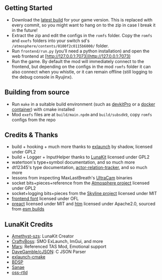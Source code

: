## Getting Started
- Download the [latest build](https://github.com/aquacluck/totk-lotuskit/releases) for your game version. This is replaced with every commit, so you might want to hang on to the zip in case I break it in the future!
- Extract the zip and edit the configs in the `romfs` folder. Copy the `romfs` and `exefs` folders into your switch sd's `/atmosphere/contents/0100f2c0115b6000/` folder.
- Run `frontend/run.py` (you'll need a python installation) and open the web frontend at [http://127.0.0.1:7073](http://127.0.0.1:7073)
- Run the game. By default the mod will immediately connect to the frontend, but depending on the configs in the mod `romfs` folder it can also connect when you whistle, or it can remain offline (still logging to the debug console in Ryujinx).

## Building from source
- Run `make` in a suitable build environment (such as [devkitPro](https://devkitpro.org/wiki/Getting_Started) or a [docker container](https://hub.docker.com/r/pixelkiri/devkitpro-alpine-switch/)) with cmake installed
- Mod `exefs` files are at `build/main.npdm` and `build/subsdk9`, copy `romfs` configs from the repo

## Credits & Thanks
- build + hooking + much more thanks to [exlaunch](https://github.com/shadowninja108/exlaunch) by shadow, licensed under GPL2
- build + Logger + InputHelper thanks to [LunaKit](https://github.com/Amethyst-szs/smo-lunakit) licensed under GPL2
- watertoon's type+symbol documentation, and so much more
- dt12345's type documentation, [actor-relation-tracker](https://github.com/dt-12345/actor-relation-tracker/), and so much more
- lessons from inspecting MaxLastBreath's [UltraCam](https://github.com/MaxLastBreath/TOTK-mods/) binaries
- socket bits+pieces+reference from the [Atmosphere project](https://github.com/Atmosphere-NX/Atmosphere) licensed under GPL2
- socket+logging bits+pieces from the [Skyline project](https://github.com/skyline-dev/skyline) licensed under MIT
- [frontend font](https://github.com/adobe-fonts/source-code-pro) licensed under OFL
- [preact](https://github.com/preactjs/preact) licensed under MIT and [htm](https://github.com/developit/htm) licensed under Apache2.0, sourced from [esm builds](https://esm.sh)

## LunaKit Credits
- [Amethyst-szs](https://github.com/Amethyst-szs): LunaKit Creator
- [CraftyBoss](https://github.com/CraftyBoss): SMO ExLaunch, ImGui, and more
- [Mars](https://github.com/Mars2032): Referenced TAS Mod, Emotional support
- [DaveGamble/cJSON](https://github.com/DaveGamble/cJSON): C JSON Parser
- [exlaunch-cmake](https://github.com/EngineLessCC/exlaunch-cmake/)
- [BDSP](https://github.com/Martmists-GH/BDSP)
- [Sanae](https://github.com/Sanae6)
- [oss-rtld](https://github.com/Thog/oss-rtld)
